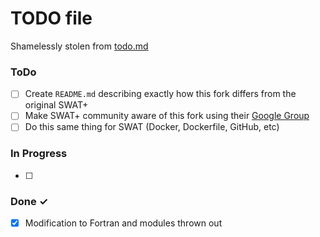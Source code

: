 # TODO file
Shamelessly stolen from [todo.md](https://raw.githubusercontent.com/todomd/todo.md/master/TODO.md)

### ToDo

- [ ] Create `README.md` describing exactly how this fork differs from the original SWAT+
- [ ] Make SWAT+ community aware of this fork using their [Google Group](https://groups.google.com/g/swatplus/c/kAjxL2ZbMJ0/m/SQrsK_iLAQAJ)
- [ ] Do this same thing for SWAT (Docker, Dockerfile, GitHub, etc)

### In Progress

- [ ] 

### Done ✓

- [x] Modification to Fortran and modules thrown out
